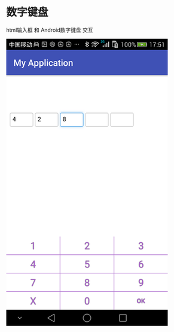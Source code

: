 # 数字键盘

html输入框 和 Android数字键盘 交互

![image](https://github.com/NemoGara/android-Keyboard-for-html/raw/master/img/Screenshot_2018-01-22-17-51-27.png)
